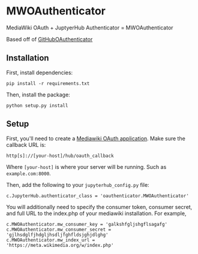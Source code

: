# MWOAuthenticator

MediaWiki OAuth + JuptyerHub Authenticator = MWOAuthenticator

Based off of [GitHubOAuthenticator](https://github.com/jupyter/oauthenticator)

## Installation

First, install dependencies:

    pip install -r requirements.txt

Then, install the package:

    python setup.py install

## Setup

First, you'll need to create a [Mediawiki OAuth
application](https://www.mediawiki.org/wiki/Special:OAuthConsumerRegistration/propose).
Make sure the callback URL is:

    http[s]://[your-host]/hub/oauth_callback

Where `[your-host]` is where your server will be running. Such as
`example.com:8000`.

Then, add the following to your `jupyterhub_config.py` file:

    c.JupyterHub.authenticator_class = 'oauthenticator.MWOAuthenticator'


You will additionally need to specify the consumer token, consumer secret, and
full URL to the index.php of your mediawiki installation. For example,

    c.MWOAuthenticator.mw_consumer_key = 'galkshfgljshgflsagafg'
    c.MWOAuthenticator.mw_consumer_secret = 'gjlhsdglfjhdgljhsdljfghfldsjghjdlghg'
    c.MWOAuthenticator.mw_index_url = 'https://meta.wikimedia.org/w/index.php'
